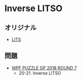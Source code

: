 # Inverse LITSO

## オリジナル
- [LITS](lits.md)

## 問題
- [WPF PUZZLE GP 2018 ROUND 7](../questions/wpfpgp2018-7.md)
	- 20-21. Inverse LITSO
